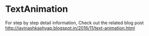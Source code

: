 # TextAnimation
For step by step detail information,
Check out the related blog post http://iavinashkashyap.blogspot.in/2016/11/text-animation.html
